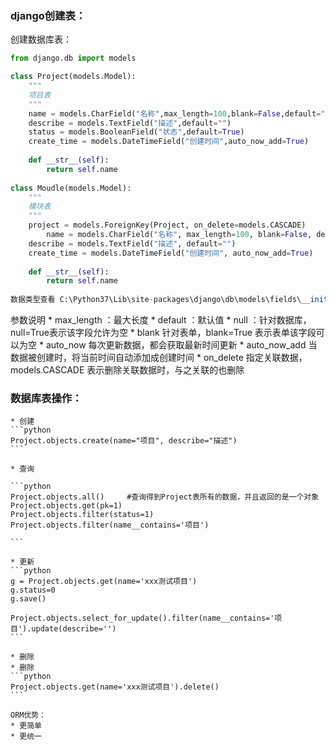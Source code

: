 ### django创建表：
创建数据库表：
```python
from django.db import models

class Project(models.Model):
    """
    项目表
    """
    name = models.CharField("名称",max_length=100,blank=False,default="")
    describe = models.TextField("描述",default="")
    status = models.BooleanField("状态",default=True)
    create_time = models.DateTimeField("创建时间",auto_now_add=True)
    
    def __str__(self):
        return self.name
        
class Moudle(models.Model):
    """
    模块表
    """
    project = models.ForeignKey(Project, on_delete=models.CASCADE)
        name = models.CharField("名称", max_length=100, blank=False, default="")
    describe = models.TextField("描述", default="")
    create_time = models.DateTimeField("创建时间", auto_now_add=True)
    
    def __str__(self):
        return self.name
        
数据类型查看 C:\Python37\Lib\site-packages\django\db\models\fields\__init__.py

```
参数说明
    * max_length ：最大长度
    * default ：默认值
    * null ：针对数据库，null=True表示该字段允许为空
    * blank 针对表单，blank=True 表示表单该字段可以为空
    * auto_now 每次更新数据，都会获取最新时间更新
    * auto_now_add 当数据被创建时，将当前时间自动添加成创建时间
    * on_delete 指定关联数据， models.CASCADE 表示删除关联数据时，与之关联的也删除
    
### 数据库表操作：
    * 创建
    ```python   
    Project.objects.create(name="项目", describe="描述")
    ```

    * 查询
    
    ```python
    Project.objects.all()     #查询得到Project表所有的数据，并且返回的是一个对象
    Project.objects.get(pk=1)
    Project.objects.filter(status=1)
    Project.objects.filter(name__contains='项目')
   
    ```
    
    * 更新
    ```python
    g = Project.objects.get(name='xxx测试项目')
    g.status=0
    g.save()
    
    Project.objects.select_for_update().filter(name__contains='项目').update(describe='')
    ```
    
    * 删除
    * 删除
    ```python
    Project.objects.get(name='xxx测试项目').delete()
    ```
    
    ORM优势：
    * 更简单
    * 更统一